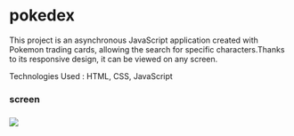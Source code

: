 # pokedex

This project is an asynchronous JavaScript application created with Pokemon trading cards, allowing the search for specific characters.Thanks to its responsive design, it can be viewed on any screen.

Technologies Used : HTML, CSS, JavaScript

<h3>screen<h3>

![](screen.gif)
